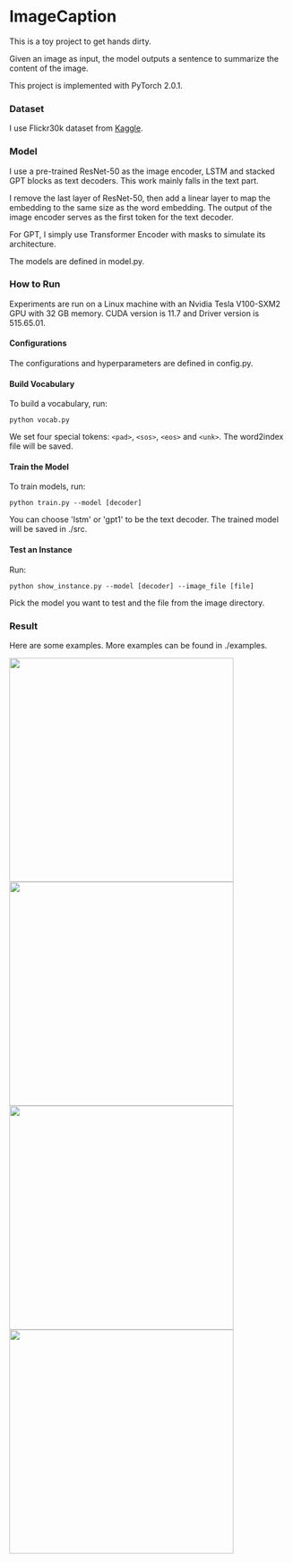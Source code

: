 # ImageCaption

This is a toy project to get hands dirty.

Given an image as input, the model outputs a sentence to summarize the content of the image.

This project is implemented with PyTorch 2.0.1.

### Dataset

I use Flickr30k dataset from [Kaggle](https://www.kaggle.com/datasets/adityajn105/flickr30k).

### Model

I use a pre-trained ResNet-50 as the image encoder, LSTM and stacked GPT blocks as text decoders.
This work mainly falls in the text part. 

I remove the last layer of ResNet-50, then add a linear layer to map the embedding to the same size as the word embedding. 
The output of the image encoder serves as the first token for the text decoder. 

For GPT, I simply use Transformer Encoder with masks to simulate its architecture.

The models are defined in model.py.

### How to Run

Experiments are run on a Linux machine with an Nvidia Tesla V100-SXM2 GPU with 32 GB memory. 
CUDA version is 11.7 and Driver version is 515.65.01.

#### Configurations

The configurations and hyperparameters are defined in config.py.

#### Build Vocabulary

To build a vocabulary, run:

```
python vocab.py
``` 

We set four special tokens: `<pad>`, `<sos>`, `<eos>` and `<unk>`. 
The word2index file will be saved.

#### Train the Model

To train models, run:

```
python train.py --model [decoder]
``` 

You can choose 'lstm' or 'gpt1' to be the text decoder.
The trained model will be saved in ./src.

#### Test an Instance

Run:

```
python show_instance.py --model [decoder] --image_file [file]
``` 

Pick the model you want to test and the file from the image directory.

### Result

Here are some examples.
More examples can be found in ./examples.

<img src="./examples/229862312_b32_h1024_l1_e10_lstm.png" width="400"/>
<img src="./examples/229862312_b32_h1024_l6_e10_gpt1.png" width="400"/>
<br />
<img src="./examples/2414384480_b32_h1024_l1_e10_lstm.png" width="400"/>
<img src="./examples/2414384480_b32_h1024_l6_e10_gpt1.png" width="400"/>

